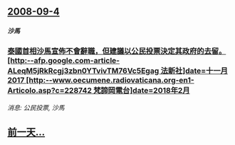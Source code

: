 ## [2008-09-4](/news/2008/09/4/index.md)

##### 沙馬
### [泰國首相沙馬宣佈不會辭職，但建議以公民投票決定其政府的去留。[http:--afp.google.com-article-ALeqM5jRkRcgj3zbn0YTvivTM76Vc5Egag 法新社]date=十一月 2017 [http:--www.oecumene.radiovaticana.org-en1-Articolo.asp?c=228742 梵諦岡電台]date=2018年2月 ](/news/2008/09/4/泰國首相沙馬宣佈不會辭職-但建議以公民投票決定其政府的去留-http-afpgooglecom-article.md)
_消息: 公民投票, 沙馬_

## [前一天...](/news/2008/09/3/index.md)

